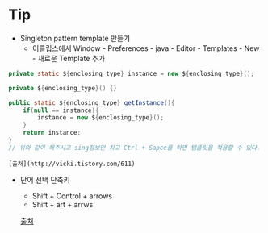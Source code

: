 # Tip
- Singleton pattern template 만들기
	- 이클립스에서 Window - Preferences - java - Editor - Templates - New - 새로운 Template 추가
```java
private static ${enclosing_type} instance = new ${enclosing_type}();

private ${enclosing_type}() {}

public static ${enclosing_type} getInstance(){
    if(null == instance){
        instance = new ${enclosing_type}();
    }
    return instance;
}
// 위와 같이 해주시고 sing정보만 치고 Ctrl + Sapce를 하면 템플릿을 적용할 수 있다.
```
	[출처](http://vicki.tistory.com/611)

- 단어 선택 단축키
   - Shift + Control + arrows
   - Shift + art + arrws
   
   [출처](https://stackoverflow.com/questions/2049834/shortcut-key-to-select-word-in-eclipse)
